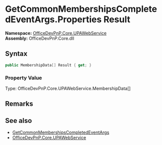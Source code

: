 # GetCommonMembershipsCompletedEventArgs.Properties Result
  

**Namespace:** [OfficeDevPnP.Core.UPAWebService](OfficeDevPnP.Core.UPAWebService.md)  
**Assembly:** OfficeDevPnP.Core.dll  
## Syntax
```C#
public MembershipData[] Result { get; }
```

### Property Value
Type: OfficeDevPnP.Core.UPAWebService.MembershipData[]  

## Remarks

  
## See also
- [GetCommonMembershipsCompletedEventArgs](OfficeDevPnP.Core.UPAWebService.GetCommonMembershipsCompletedEventArgs.md) 
- [OfficeDevPnP.Core.UPAWebService](OfficeDevPnP.Core.UPAWebService.md) 
